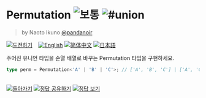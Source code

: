 <!--info-header-start--><h1>Permutation <img src="https://img.shields.io/badge/-%EB%B3%B4%ED%86%B5-d9901a" alt="보통"/> <img src="https://img.shields.io/badge/-%23union-999" alt="#union"/></h1><blockquote><p>by Naoto Ikuno <a href="https://github.com/pandanoir" target="_blank">@pandanoir</a></p></blockquote><p><a href="https://www.typescriptlang.org/play?#code/PQKgUABBBMCcBsEC0EAKBTATgWwK4BcBDfASwHsA7SZJWu6gIwE8IA5Qs-MiASQGtcFbgAoAAgAdCFACZSyJTAEoIAYkAvPYFbF1YPJUo1FYYiAJycAc3dWqAficAto4BHJiIAJxwBNNgDtGIgAYXAoeOARcYiAcIcAX0YhABh6AwB0OiEAUHsAO+sAUpohAHAnAEkbAWs6IAAMMHAJiXQAeABUAPnTfQBtawBA1wA1VwA5BwBSxgDoLKHTW-CZxdABnAGNMEnF8anbOiE6cCABeNCw8IlJKPIByAEEliAAfCCWAIXWtpYBhJaKAbghgYAgAbVWlgBptvcejpYBdTZu7l+OXvY+trdnts1j93p8gQ9tr8QeDAa8XqCnnCvjDdlC7m9qK10s0IEUIABxEj4AASuAYgAXRwA4gxA1IAGOoAXBAABb4fDiLqMy74XoshoAKy6DTImAA5sA4PAwCBgGB5aAIAB9FWqtWqiCAG9H6ZSIIAVecAOy0QTyAUg7leqLUqILL5SN0DNsvN8sUphApEx5WBFZaLRBADKLgBKhwAdSxBAADzgBdxgPmn0am0kbDiUX4CB2iAAbwgAFEAI64QgAG0emYAHp0esmAL4QABmmDI2G2ojtSB6LIL+fQFDF3WABBI+a6S1tHXtPUIXW6ruu1BLZfweRzefzeSyc1yizuRUetzWbyKW5npfQ5YXuYLK9mOQWFGWa0+6Pvxy3XyR6LBAJfGLR-whb9h79-YEEVhD9bjRV8f3hb8MV3fd7kPOdTyXC9HXXG8HwOO8DifbdvmRAD4VfaDQL-PDXhIoDwJRMCYIxSDUTo2i9wPKBZ2PedF3PVcr3yBgyDIDspGfa5qwLCdHnwTBcHQUDJOkx5RIHGS4IQ9ikK4y8nUWCh0AANywYTmPgrFPW9GMNUAE6bABlxiBAAumwARmujczrTlUBqAJQBUCcAV6aIEAV5qHCqJlWXZTluWAXlW0FYVRQlKVgCkLoAHcsGAPgyHciBvLpIK2Q5LkeT5KKRXFSUEGALoBL7SgugyizAA9OiBTASQATluZXLQoKyKhWKiU0plOVPSAA" target="_blank"><img src="https://img.shields.io/badge/-%EB%8F%84%EC%A0%84%ED%95%98%EA%B8%B0-3178c6?logo=typescript&logoColor=white" alt="도전하기"/></a> &nbsp;&nbsp;&nbsp;<a href="./README.md" target="_blank"><img src="https://img.shields.io/badge/-English-gray" alt="English"/></a>  <a href="./README.zh-CN.md" target="_blank"><img src="https://img.shields.io/badge/-%E7%AE%80%E4%BD%93%E4%B8%AD%E6%96%87-gray" alt="简体中文"/></a>  <a href="./README.ja.md" target="_blank"><img src="https://img.shields.io/badge/-%E6%97%A5%E6%9C%AC%E8%AA%9E-gray" alt="日本語"/></a> </p><!--info-header-end-->

주어진 유니언 타입을 순열 배열로 바꾸는 Permutation 타입을 구현하세요.


```typescript
type perm = Permutation<'A' | 'B' | 'C'>; // ['A', 'B', 'C'] | ['A', 'C', 'B'] | ['B', 'A', 'C'] | ['B', 'C', 'A'] | ['C', 'A', 'B'] | ['C', 'B', 'A']
```


<!--info-footer-start--><br><a href="../../README.ko.md" target="_blank"><img src="https://img.shields.io/badge/-%EB%8F%8C%EC%95%84%EA%B0%80%EA%B8%B0-grey" alt="돌아가기"/></a> <a href="https://tsch.js.org/296/answer/ko" target="_blank"><img src="https://img.shields.io/badge/-%EC%A0%95%EB%8B%B5%20%EA%B3%B5%EC%9C%A0%ED%95%98%EA%B8%B0-teal" alt="정답 공유하기"/></a> <a href="https://tsch.js.org/296/solutions" target="_blank"><img src="https://img.shields.io/badge/-%EC%A0%95%EB%8B%B5%20%EB%B3%B4%EA%B8%B0-de5a77?logo=awesome-lists&logoColor=white" alt="정답 보기"/></a> <!--info-footer-end-->

